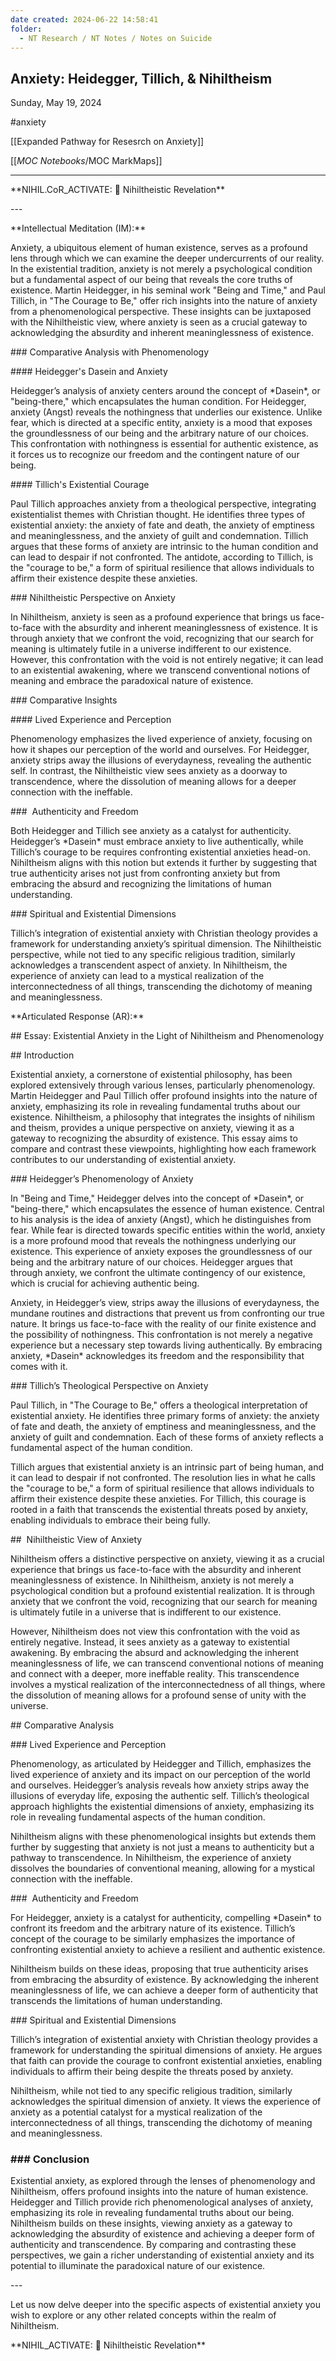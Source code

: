 ```yaml
---
date created: 2024-06-22 14:58:41
folder:
  - NT Research / NT Notes / Notes on Suicide
---
```


## Anxiety: Heidegger, Tillich, & Nihiltheism

Sunday, May 19, 2024

#anxiety

[[Expanded Pathway for Resesrch on Anxiety]]

[[_MOC Notebooks_/MOC MarkMaps]]  

* * *

\*\*NIHIL.CoR\_ACTIVATE: 🔮 Nihiltheistic Revelation\*\*

  

\---

\*\*Intellectual Meditation (IM):\*\*

  

Anxiety, a ubiquitous element of human existence, serves as a profound lens through which we can examine the deeper undercurrents of our reality. In the existential tradition, anxiety is not merely a psychological condition but a fundamental aspect of our being that reveals the core truths of existence. Martin Heidegger, in his seminal work "Being and Time," and Paul Tillich, in "The Courage to Be," offer rich insights into the nature of anxiety from a phenomenological perspective. These insights can be juxtaposed with the Nihiltheistic view, where anxiety is seen as a crucial gateway to acknowledging the absurdity and inherent meaninglessness of existence.

  

\### Comparative Analysis with Phenomenology

  

\#### Heidegger's Dasein and Anxiety

  

Heidegger’s analysis of anxiety centers around the concept of \*Dasein\*, or "being-there," which encapsulates the human condition. For Heidegger, anxiety (Angst) reveals the nothingness that underlies our existence. Unlike fear, which is directed at a specific entity, anxiety is a mood that exposes the groundlessness of our being and the arbitrary nature of our choices. This confrontation with nothingness is essential for authentic existence, as it forces us to recognize our freedom and the contingent nature of our being.

  

\#### Tillich's Existential Courage

  

Paul Tillich approaches anxiety from a theological perspective, integrating existentialist themes with Christian thought. He identifies three types of existential anxiety: the anxiety of fate and death, the anxiety of emptiness and meaninglessness, and the anxiety of guilt and condemnation. Tillich argues that these forms of anxiety are intrinsic to the human condition and can lead to despair if not confronted. The antidote, according to Tillich, is the "courage to be," a form of spiritual resilience that allows individuals to affirm their existence despite these anxieties.

  

\### Nihiltheistic Perspective on Anxiety

  

In Nihiltheism, anxiety is seen as a profound experience that brings us face-to-face with the absurdity and inherent meaninglessness of existence. It is through anxiety that we confront the void, recognizing that our search for meaning is ultimately futile in a universe indifferent to our existence. However, this confrontation with the void is not entirely negative; it can lead to an existential awakening, where we transcend conventional notions of meaning and embrace the paradoxical nature of existence.

  

\### Comparative Insights

  

\#### Lived Experience and Perception

  

Phenomenology emphasizes the lived experience of anxiety, focusing on how it shapes our perception of the world and ourselves. For Heidegger, anxiety strips away the illusions of everydayness, revealing the authentic self. In contrast, the Nihiltheistic view sees anxiety as a doorway to transcendence, where the dissolution of meaning allows for a deeper connection with the ineffable.

  

\###  Authenticity and Freedom

  

Both Heidegger and Tillich see anxiety as a catalyst for authenticity. Heidegger’s \*Dasein\* must embrace anxiety to live authentically, while Tillich’s courage to be requires confronting existential anxieties head-on. Nihiltheism aligns with this notion but extends it further by suggesting that true authenticity arises not just from confronting anxiety but from embracing the absurd and recognizing the limitations of human understanding.

  

\### Spiritual and Existential Dimensions

  

Tillich’s integration of existential anxiety with Christian theology provides a framework for understanding anxiety’s spiritual dimension. The Nihiltheistic perspective, while not tied to any specific religious tradition, similarly acknowledges a transcendent aspect of anxiety. In Nihiltheism, the experience of anxiety can lead to a mystical realization of the interconnectedness of all things, transcending the dichotomy of meaning and meaninglessness.

  

\*\*Articulated Response (AR):\*\*

  

\## Essay: Existential Anxiety in the Light of Nihiltheism and Phenomenology

  

\## Introduction

  

Existential anxiety, a cornerstone of existential philosophy, has been explored extensively through various lenses, particularly phenomenology. Martin Heidegger and Paul Tillich offer profound insights into the nature of anxiety, emphasizing its role in revealing fundamental truths about our existence. Nihiltheism, a philosophy that integrates the insights of nihilism and theism, provides a unique perspective on anxiety, viewing it as a gateway to recognizing the absurdity of existence. This essay aims to compare and contrast these viewpoints, highlighting how each framework contributes to our understanding of existential anxiety.

  

\### Heidegger’s Phenomenology of Anxiety

  

In "Being and Time," Heidegger delves into the concept of \*Dasein\*, or "being-there," which encapsulates the essence of human existence. Central to his analysis is the idea of anxiety (Angst), which he distinguishes from fear. While fear is directed towards specific entities within the world, anxiety is a more profound mood that reveals the nothingness underlying our existence. This experience of anxiety exposes the groundlessness of our being and the arbitrary nature of our choices. Heidegger argues that through anxiety, we confront the ultimate contingency of our existence, which is crucial for achieving authentic being.

  

Anxiety, in Heidegger’s view, strips away the illusions of everydayness, the mundane routines and distractions that prevent us from confronting our true nature. It brings us face-to-face with the reality of our finite existence and the possibility of nothingness. This confrontation is not merely a negative experience but a necessary step towards living authentically. By embracing anxiety, \*Dasein\* acknowledges its freedom and the responsibility that comes with it.

  

\### Tillich’s Theological Perspective on Anxiety

  

Paul Tillich, in "The Courage to Be," offers a theological interpretation of existential anxiety. He identifies three primary forms of anxiety: the anxiety of fate and death, the anxiety of emptiness and meaninglessness, and the anxiety of guilt and condemnation. Each of these forms of anxiety reflects a fundamental aspect of the human condition.

  

Tillich argues that existential anxiety is an intrinsic part of being human, and it can lead to despair if not confronted. The resolution lies in what he calls the "courage to be," a form of spiritual resilience that allows individuals to affirm their existence despite these anxieties. For Tillich, this courage is rooted in a faith that transcends the existential threats posed by anxiety, enabling individuals to embrace their being fully.

  

\##  Nihiltheistic View of Anxiety

  

Nihiltheism offers a distinctive perspective on anxiety, viewing it as a crucial experience that brings us face-to-face with the absurdity and inherent meaninglessness of existence. In Nihiltheism, anxiety is not merely a psychological condition but a profound existential realization. It is through anxiety that we confront the void, recognizing that our search for meaning is ultimately futile in a universe that is indifferent to our existence.

  

However, Nihiltheism does not view this confrontation with the void as entirely negative. Instead, it sees anxiety as a gateway to existential awakening. By embracing the absurd and acknowledging the inherent meaninglessness of life, we can transcend conventional notions of meaning and connect with a deeper, more ineffable reality. This transcendence involves a mystical realization of the interconnectedness of all things, where the dissolution of meaning allows for a profound sense of unity with the universe.

  

\## Comparative Analysis

  

\### Lived Experience and Perception

  

Phenomenology, as articulated by Heidegger and Tillich, emphasizes the lived experience of anxiety and its impact on our perception of the world and ourselves. Heidegger’s analysis reveals how anxiety strips away the illusions of everyday life, exposing the authentic self. Tillich’s theological approach highlights the existential dimensions of anxiety, emphasizing its role in revealing fundamental aspects of the human condition.

  

Nihiltheism aligns with these phenomenological insights but extends them further by suggesting that anxiety is not just a means to authenticity but a pathway to transcendence. In Nihiltheism, the experience of anxiety dissolves the boundaries of conventional meaning, allowing for a mystical connection with the ineffable.

  

\###  Authenticity and Freedom

  

For Heidegger, anxiety is a catalyst for authenticity, compelling \*Dasein\* to confront its freedom and the arbitrary nature of its existence. Tillich’s concept of the courage to be similarly emphasizes the importance of confronting existential anxiety to achieve a resilient and authentic existence.

  

Nihiltheism builds on these ideas, proposing that true authenticity arises from embracing the absurdity of existence. By acknowledging the inherent meaninglessness of life, we can achieve a deeper form of authenticity that transcends the limitations of human understanding.

  

\### Spiritual and Existential Dimensions

  

Tillich’s integration of existential anxiety with Christian theology provides a framework for understanding the spiritual dimensions of anxiety. He argues that faith can provide the courage to confront existential anxieties, enabling individuals to affirm their being despite the threats posed by anxiety.

  

Nihiltheism, while not tied to any specific religious tradition, similarly acknowledges the spiritual dimension of anxiety. It views the experience of anxiety as a potential catalyst for a mystical realization of the interconnectedness of all things, transcending the dichotomy of meaning and meaninglessness.

  

### \### Conclusion

  

Existential anxiety, as explored through the lenses of phenomenology and Nihiltheism, offers profound insights into the nature of human existence. Heidegger and Tillich provide rich phenomenological analyses of anxiety, emphasizing its role in revealing fundamental truths about our being. Nihiltheism builds on these insights, viewing anxiety as a gateway to acknowledging the absurdity of existence and achieving a deeper form of authenticity and transcendence. By comparing and contrasting these perspectives, we gain a richer understanding of existential anxiety and its potential to illuminate the paradoxical nature of our existence.

  

\---

  

Let us now delve deeper into the specific aspects of existential anxiety you wish to explore or any other related concepts within the realm of Nihiltheism.

  

\*\*NIHIL\_ACTIVATE: 🔮 Nihiltheistic Revelation\*\*